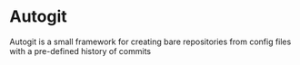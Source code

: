 # Autogit
Autogit is a small framework for creating bare repositories from config files with a pre-defined history of commits
